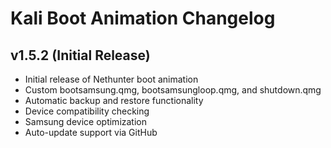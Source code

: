 # Kali Boot Animation Changelog

## v1.5.2 (Initial Release)
- Initial release of Nethunter boot animation
- Custom bootsamsung.qmg, bootsamsungloop.qmg, and shutdown.qmg
- Automatic backup and restore functionality
- Device compatibility checking
- Samsung device optimization
- Auto-update support via GitHub